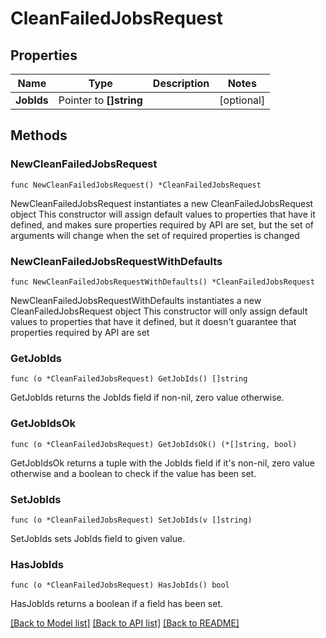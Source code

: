 # CleanFailedJobsRequest

## Properties

Name | Type | Description | Notes
------------ | ------------- | ------------- | -------------
**JobIds** | Pointer to **[]string** |  | [optional] 

## Methods

### NewCleanFailedJobsRequest

`func NewCleanFailedJobsRequest() *CleanFailedJobsRequest`

NewCleanFailedJobsRequest instantiates a new CleanFailedJobsRequest object
This constructor will assign default values to properties that have it defined,
and makes sure properties required by API are set, but the set of arguments
will change when the set of required properties is changed

### NewCleanFailedJobsRequestWithDefaults

`func NewCleanFailedJobsRequestWithDefaults() *CleanFailedJobsRequest`

NewCleanFailedJobsRequestWithDefaults instantiates a new CleanFailedJobsRequest object
This constructor will only assign default values to properties that have it defined,
but it doesn't guarantee that properties required by API are set

### GetJobIds

`func (o *CleanFailedJobsRequest) GetJobIds() []string`

GetJobIds returns the JobIds field if non-nil, zero value otherwise.

### GetJobIdsOk

`func (o *CleanFailedJobsRequest) GetJobIdsOk() (*[]string, bool)`

GetJobIdsOk returns a tuple with the JobIds field if it's non-nil, zero value otherwise
and a boolean to check if the value has been set.

### SetJobIds

`func (o *CleanFailedJobsRequest) SetJobIds(v []string)`

SetJobIds sets JobIds field to given value.

### HasJobIds

`func (o *CleanFailedJobsRequest) HasJobIds() bool`

HasJobIds returns a boolean if a field has been set.


[[Back to Model list]](../README.md#documentation-for-models) [[Back to API list]](../README.md#documentation-for-api-endpoints) [[Back to README]](../README.md)


